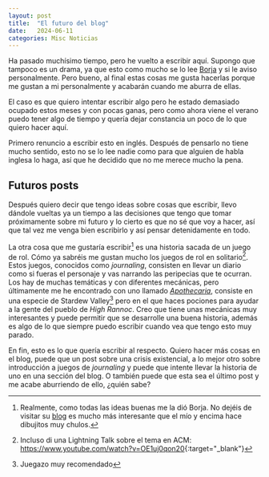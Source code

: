 ```yaml
---
layout: post
title:  "El futuro del blog"
date:   2024-06-11
categories: Misc Noticias
---
```

Ha pasado muchísimo tiempo, pero he vuelto a escribir aquí. Supongo que tampoco es un drama, ya que esto como mucho se lo lee [Borja][borja] y si le aviso personalmente. Pero bueno, al final estas cosas me gusta hacerlas porque me gustan a mi personalmente y acabarán cuando me aburra de ellas.

El caso es que quiero intentar escribir algo pero he estado demasiado ocupado estos meses y con pocas ganas, pero como ahora viene el verano puedo tener algo de tiempo y quería dejar constancia un poco de lo que quiero hacer aquí.

Primero renuncio a escribir esto en inglés. Después de pensarlo no tiene mucho sentido, esto no se lo lee nadie como para que alguien de habla inglesa lo haga, así que he decidido que no me merece mucho la pena.

## Futuros posts ##

Después quiero decir que tengo ideas sobre cosas que escribir, llevo dándole vueltas ya un tiempo a las decisiones que tengo que tomar próximamente sobre mi futuro y lo cierto es que no sé que voy a hacer, así que tal vez me venga bien escribirlo y así pensar detenidamente en todo.

La otra cosa que me gustaría escribir[^3] es una historia sacada de un juego de rol. Cómo ya sabréis me gustan mucho los juegos de rol en solitario[^1]. Estos juegos, conocidos como *journaling*, consisten en llevar un diario como si fueras el personaje y vas narrando las peripecias que te ocurran. Los hay de muchas temáticas y con diferentes mecánicas, pero últimamente me he encontrado con uno llamado *[Apothecaria](https://blackwellwriter.itch.io/apothecaria)*, consiste en una especie de Stardew Valley[^2] pero en el que haces pociones para ayudar a la gente del pueblo de *High Rannoc*. Creo que tiene unas mecánicas muy interesantes y puede permitir que se desarrolle una buena historia, además es algo de lo que siempre puedo escribir cuando vea que tengo esto muy parado.

En fin, esto es lo que quería escribir al respecto. Quiero hacer más cosas en el blog, puede que un post sobre una crisis existencial, a lo mejor otro sobre introducción a juegos de *journaling* y puede que intente llevar la historia de uno en una sección del blog. O también puede que esta sea el último post y me acabe aburriendo de ello, ¿quién sabe?


[borja]: https://aafrecct.page/

[^1]: Incluso di una Lightning Talk sobre el tema en ACM: <https://www.youtube.com/watch?v=OE1uj0qon20>{:target="_blank"}

[^2]: Juegazo muy recomendado

[^3]: Realmente, como todas las ideas buenas me la dió Borja. No dejéis de visitar su [blog][borja] es mucho más interesante que el mío y encima hace dibujitos muy chulos.
